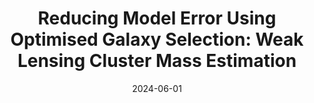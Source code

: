 ---
title: "Reducing Model Error Using Optimised Galaxy Selection: Weak Lensing Cluster Mass Estimation"
collection: "publications"
category: "co_papers"
permalink: /publications/2024arXiv240611950R
link: https://ui.adsabs.harvard.edu/abs/2024arXiv240611950R/abstract
date: 2024-06-01
venue: "arXiv e-prints"
citation: "Rau, M. M., Kéruzoré, F., Ramachandra, N., & Bleem, L. (2024), arXiv e-prints, arXiv:2406.11950."
---